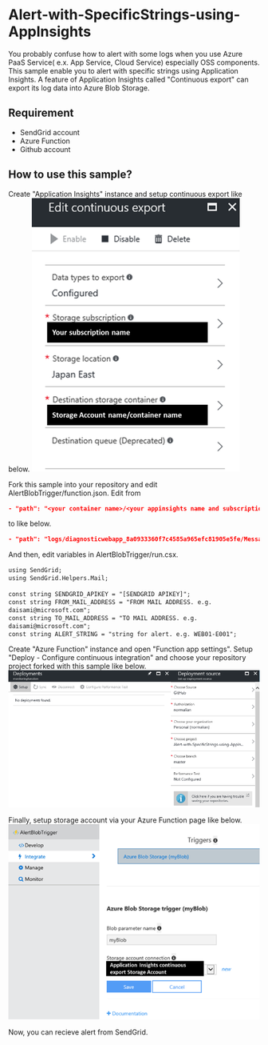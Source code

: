 # Alert-with-SpecificStrings-using-AppInsights
You probably confuse how to alert with some logs when you use Azure PaaS Service( e.x. App Service, Cloud Service) especially OSS components. This sample enable you to alert with specific strings using Application Insights. 
A feature of Application Insights called "Continuous export" can export its log data into Azure Blob Storage. 

## Requirement
- SendGrid account
- Azure Function
- Github account

## How to use this sample?
Create "Application Insights" instance and setup continuous export like below.
![Continuous Export](https://raw.githubusercontent.com/normalian/Alert-with-SpecificStrings-using-AppInsights/master/img/ContinuousExport.png "Continuous Export")

Fork this sample into your repository and edit AlertBlobTrigger/function.json. Edit from 

```csharp:function.json
- "path": "<your container name>/<your appinsights name and subscription id>/Messages/{date}/{time}/{name}",
```

to like below.

```csharp:function.json
- "path": "logs/diagnosticwebapp_8a0933360f7c4585a965efc81905e5fe/Messages/{date}/{time}/{name}",
```

And then, edit variables in AlertBlobTrigger/run.csx.

```csharp:run.csx
using SendGrid;
using SendGrid.Helpers.Mail;

const string SENDGRID_APIKEY = "[SENDGRID APIKEY]";
const string FROM_MAIL_ADDRESS = "FROM MAIL ADDRESS. e.g. daisami@microsoft.com";
const string TO_MAIL_ADDRESS = "TO MAIL ADDRESS. e.g. daisami@microsoft.com";
const string ALERT_STRING = "string for alert. e.g. WEB01-E001";

```


Create "Azure Function" instance and open "Function app settings". Setup "Deploy - Configure continuous integration" and choose your repository project forked with this sample like below.
![Continuous Deployment](https://raw.githubusercontent.com/normalian/Alert-with-SpecificStrings-using-AppInsights/master/img/ContinuousDeployment.png "Continuous Deployment")

Finally, setup storage account via your Azure Function page like below.
![Storage Account Setup](https://raw.githubusercontent.com/normalian/Alert-with-SpecificStrings-using-AppInsights/master/img/SetupStrageAccount.png "Storage Account Setup")

Now, you can recieve alert from SendGrid.
